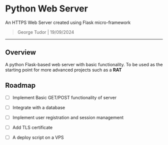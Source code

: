 # Python Web Server
An HTTPS Web Server created using Flask micro-framework

> George Tudor | 19/09/2024
----------------------------

## Overview

A python Flask-based web server with basic functionality. To be used as the starting point for more advanced projects such as a **RAT**

## Roadmap

- [ ] Implement Basic GET/POST functionality of server
- [ ] Integrate with a database
- [ ] Implement user registration and session management
- [ ] Add TLS certificate
- [ ] A deploy script on a VPS

